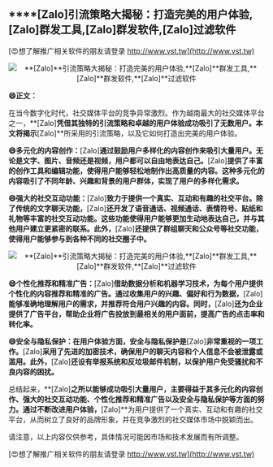 ## ****[Zalo]**引流策略大揭秘：打造完美的用户体验,**[Zalo]**群发工具,**[Zalo]**群发软件,**[Zalo]**过滤软件**

[😍想了解推广相关软件的朋友请登录 http://www.vst.tw](http://www.vst.tw)

 <center><img src="https://vst.tw/MP4/tuiguang/png/8.png" alt="**[Zalo]**引流策略大揭秘：打造完美的用户体验,**[Zalo]**群发工具,**[Zalo]**群发软件,**[Zalo]**过滤软件"></center>

**😄正文：**

在当今数字化时代，社交媒体平台的竞争异常激烈。作为越南最大的社交媒体平台之一，**[Zalo]**凭借其独特的引流策略和卓越的用户体验成功吸引了无数用户。本文将揭示**[Zalo]**所采用的引流策略，以及它如何打造出完美的用户体验。

**😄多元化的内容创作：**[Zalo]**通过鼓励用户多样化的内容创作来吸引大量用户。无论是文字、图片、音频还是视频，用户都可以自由地表达自己。**[Zalo]**提供了丰富的创作工具和编辑功能，使得用户能够轻松地制作出高质量的内容。这种多元化的内容吸引了不同年龄、兴趣和背景的用户群体，实现了用户的多样化需求。**

**😄强大的社交互动功能：**[Zalo]**致力于提供一个真实、互动和有趣的社交平台。除了传统的文字聊天功能，**[Zalo]**还开发了语音通话、视频通话、表情符号、贴纸和礼物等丰富的社交互动功能。这些功能使得用户能够更加生动地表达自己，并与其他用户建立更紧密的联系。此外，**[Zalo]**还提供了群组聊天和公众号等社交功能，使得用户能够参与到各种不同的社交圈子中。**

 <center><img src="https://vst.tw/MP4/tuiguang/png/7.png" alt="**[Zalo]**引流策略大揭秘：打造完美的用户体验,**[Zalo]**群发工具,**[Zalo]**群发软件,**[Zalo]**过滤软件"></center>

**😄个性化推荐和精准广告：**[Zalo]**借助数据分析和机器学习技术，为每个用户提供个性化的内容推荐和精准的广告。通过收集用户的兴趣、偏好和行为数据，**[Zalo]**能够准确地理解用户的需求，并推荐符合用户兴趣的内容。同时，**[Zalo]**还为企业提供了广告平台，帮助企业将广告投放到最相关的用户面前，提高广告的点击率和转化率。**

**😄安全与隐私保护：在用户体验方面，安全与隐私保护是**[Zalo]**非常重视的一项工作。**[Zalo]**采用了先进的加密技术，确保用户的聊天内容和个人信息不会被泄露或滥用。此外，**[Zalo]**还设有举报系统和反垃圾邮件机制，以保护用户免受骚扰和不良内容的困扰。**

总结起来，**[Zalo]**之所以能够成功吸引大量用户，主要得益于其多元化的内容创作、强大的社交互动功能、个性化推荐和精准广告以及安全与隐私保护等方面的努力。通过不断改进用户体验，**[Zalo]**为用户提供了一个真实、互动和有趣的社交平台，从而树立了良好的品牌形象，并在竞争激烈的社交媒体市场中脱颖而出。

请注意，以上内容仅供参考，具体情况可能因市场和技术发展而有所调整。

[😍想了解推广相关软件的朋友请登录 http://www.vst.tw](http://www.vst.tw)



